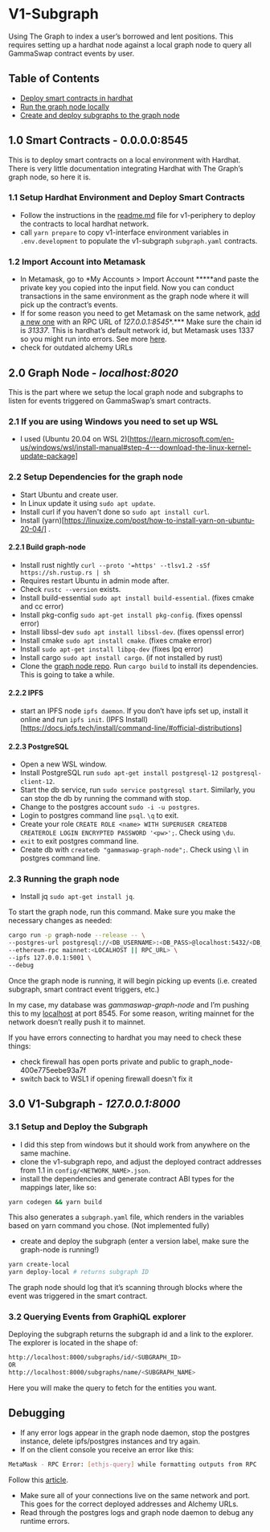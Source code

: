 # V1-Subgraph

Using The Graph to index a user’s borrowed and lent positions. This requires setting up a hardhat node against a local graph node to query all GammaSwap contract events by user.

## Table of Contents

- [Deploy smart contracts in hardhat](https://github.com/gammaswap/v1-subgraph/edit/subgraph-base/README.md#10-smart-contracts---00008545)
- [Run the graph node locally](https://github.com/gammaswap/v1-subgraph/edit/subgraph-base/README.md#20-graph-node---localhost8020)
- [Create and deploy subgraphs to the graph node](https://github.com/gammaswap/v1-subgraph/edit/subgraph-base/README.md#30-v1-subgraph---1270018000)

## 1.0 Smart Contracts - 0.0.0.0:8545

This is to deploy smart contracts on a local environment with Hardhat. There is very little documentation integrating Hardhat with The Graph’s graph node, so here it is.

### 1.1 **Setup Hardhat Environment and Deploy Smart Contracts**

- Follow the instructions in the [readme.md](https://github.com/gammaswap/v1-periphery#readme0) file for v1-periphery to deploy the contracts to local hardhat network.
- call `yarn prepare` to copy v1-interface environment variables in `.env.development` to populate the v1-subgraph `subgraph.yaml` contracts.

### 1.2 **Import Account into Metamask**

- In Metamask, go to *My Accounts > Import Account *****and paste the private key you copied into the input field. Now you can conduct transactions in the same environment as the graph node where it will pick up the contract’s events.
- If for some reason you need to get Metamask on the same network, [add a new one](https://metamask.zendesk.com/hc/en-us/articles/360043227612-How-to-add-a-custom-network-RPC) with an RPC URL of *127.0.0.1:8545**.*** Make sure the chain id is *31337*. This is hardhat’s default network id, but Metamask uses 1337 so you might run into errors. See more [here](https://hardhat.org/hardhat-network/docs/metamask-issue).
- check for outdated alchemy URLs


## 2.0 **Graph Node - *localhost:8020***

This is the part where we setup the local graph node and subgraphs to listen for events triggered on GammaSwap’s smart contracts.

### 2.1 **If you are using Windows you need to set up WSL**
- I used (Ubuntu 20.04 on WSL 2)[https://learn.microsoft.com/en-us/windows/wsl/install-manual#step-4---download-the-linux-kernel-update-package] 

### 2.2 **Setup Dependencies for the graph node**
- Start Ubuntu and create user.
- In Linux update it using `sudo apt update`.
- Install curl if you haven't done so `sudo apt install curl`.
- Install (yarn)[https://linuxize.com/post/how-to-install-yarn-on-ubuntu-20-04/] .

#### 2.2.1 Build graph-node
- Install rust nightly `curl --proto '=https' --tlsv1.2 -sSf https://sh.rustup.rs | sh`
- Requires restart Ubuntu in admin mode after. 
- Check `rustc --version` exists.
- Install build-essential `sudo apt install build-essential`. (fixes cmake and cc error)
- Install pkg-config  `sudo apt-get install pkg-config`. (fixes openssl error)
- Install libssl-dev `sudo apt install libssl-dev`. (fixes openssl error)
- Install cmake `sudo apt install cmake`. (fixes cmake error)
- Install `sudo apt-get install libpq-dev` (fixes lpq error)
- Install cargo `sudo apt install cargo`. (if not installed by rust)
- Clone the [graph node repo](https://github.com/graphprotocol/graph-node). Run `cargo build` to install its dependencies. This is going to take a while.

#### 2.2.2 IPFS
- start an IPFS node `ipfs daemon`. If you don’t have ipfs set up, install it online and run `ipfs init`. (IPFS Install)[https://docs.ipfs.tech/install/command-line/#official-distributions]

#### 2.2.3 PostgreSQL
- Open a new WSL window.
- Install PostgreSQL run `sudo apt-get install postgresql-12 postgresql-client-12`.
- Start the db service, run `sudo service postgresql start`. Similarly, you can stop the db by running the command with stop.
- Change to the postgres account `sudo -i -u postgres`.
- Login to postgres command line `psql`. `\q` to exit.
- Create your role `CREATE ROLE <name> WITH SUPERUSER CREATEDB CREATEROLE LOGIN ENCRYPTED PASSWORD '<pw>';`. Check using `\du`.
- `exit` to exit postgres command line.
- Create db with `createdb "gammaswap-graph-node";`. Check using `\l` in postgres command line.

### 2.3 **Running the** **graph node**
- Install jq `sudo apt-get install jq`.

To start the graph node, run this command. Make sure you make the necessary changes as needed:
```bash
cargo run -p graph-node --release -- \
--postgres-url postgresql://<DB_USERNAME>:<DB_PASS>@localhost:5432/<DB_NAME> \
--ethereum-rpc mainnet:<LOCALHOST || RPC_URL> \
--ipfs 127.0.0.1:5001 \
--debug
```
Once the graph node is running, it will begin picking up events (i.e. created subgraph, smart contract event triggers, etc.)

In my case, my database was *gammaswap-graph-node* and I’m pushing this to my [localhost](http://localhost) at port 8545. For some reason, writing mainnet for the network doesn’t really push it to mainnet.

If you have errors connecting to hardhat you may need to check these things:
- check firewall has open ports private and public to graph_node-400e775eebe93a7f
- switch back to WSL1 if opening firewall doesn't fix it

## 3.0 **V1-Subgraph - *127.0.0.1:8000***

### 3.1 **Setup and Deploy the Subgraph**
- I did this step from windows but it should work from anywhere on the same machine.
- clone the v1-subgraph repo, and adjust the deployed contract addresses from 1.1 in `config/<NETWORK_NAME>.json`.
- install the dependencies and generate contract ABI types for the mappings later, like so:
```bash
yarn codegen && yarn build
```
This also generates a `subgraph.yaml` file, which renders in the variables based on yarn command you chose. (Not implemented fully)

- create and deploy the subgraph (enter a version label, make sure the graph-node is running!)
```bash
yarn create-local 
yarn deploy-local # returns subgraph ID
```

The graph node should log that it’s scanning through blocks where the event was triggered in the smart contract.

### 3.2 **Querying Events from GraphiQL explorer**

Deploying the subgraph returns the subgraph id and a link to the explorer. The explorer is located in the shape of:

```bash
http://localhost:8000/subgraphs/id/<SUBGRAPH_ID>
OR
http://localhost:8000/subgraphs/name/<SUBGRAPH_NAME>
```

Here you will make the query to fetch for the entities you want.


## Debugging
- If any error logs appear in the graph node daemon, stop the postgres instance, delete ipfs/postgres instances and try again.
- If on the client console you receive an error like this:
```bash
MetaMask - RPC Error: [ethjs-query] while formatting outputs from RPC '{"value":{"code":-32603,"data":{"code":-32000,"message":"Nonce too high. Expected nonce to be 0 but got 7. Note that transactions can't be queued when automining.","data":{"message":"Nonce too high. Expected nonce to be 0 but got 7. Note that transactions can't be queued when automining."}}}}
```
Follow this [article](https://metamask.zendesk.com/hc/en-us/articles/360015488891-How-to-reset-an-account).
- Make sure all of your connections live on the same network and port. This goes for the correct deployed addresses and Alchemy URLs.
- Read through the postgres logs and graph node daemon to debug any runtime errors.
